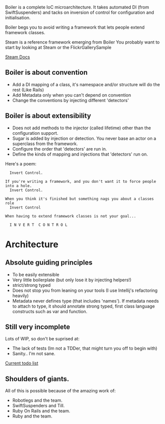Boiler is a complete IoC microarchitecture. It takes automated DI (from SwiftSuspenders) and tacks on inversion of control for configuration and initialisation. 

Boiler begs you to avoid writing a framework that lets people extend framework classes.

Steam is a reference framework emerging from Boiler
You probably want to start by looking at Steam or the FlickrGallerySample 

[Steam Docs](http://github.com/squeedee/Boiler/blob/master/Steam/README.textile)

## Boiler is about convention

  * Add a DI mapping of a class, it's namespace and/or structure will do the rest (Like Rails)
  * Add Metadata only when you can't depend on convention
  * Change the conventions by injecting different 'detectors'

## Boiler is about extensibility
  
  * Does not add methods to the injector (called lifetime) other than the configuration support.
  * Sugar is added by injection or detection. You never base an actor on a superclass from the framework.
  * Configure the order that 'detectors' are run in.
  * Define the kinds of mapping and injections that 'detectors' run on.

Here's a poem:

      Invert Control.
 
    If you're writing a framework, and you don't want it to force people into a hole.
      Invert Control.
 
    When you think it's finished but something nags you about a classes role
      Invert Control

    When having to extend framework classes is not your goal...

      I N V E R T  C O N T R O L

# Architecture

## Absolute guiding principles

  * To be easily extensible
  * Very little boilerplate (but only lose it by injecting helpers!)
  * strict/strong typed
  * Does not stop you from leaning on your tools (I use Intellij's refactoring heavily)
  * Metadata never defines type (that includes 'names'). If metadata needs to attach to type, it should annotate strong typed, first class language constructs such as var and function.

## Still very incomplete

Lots of WIP, so don't be suprised at:
  
  * The lack of tests (Im not a TDDer, that might turn you off to begin with)
  * Sanity.. I'm not sane.

  [Current todo list](http://github.com/squeedee/Boiler/blob/master/todo.markdown)
	
## Shoulders of giants.

All of this is possible because of the amazing work of:

  * Robotlegs and the team.
  * SwiftSuspenders and Till.
  * Ruby On Rails and the team.
  * Ruby and the team.
